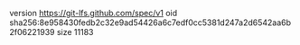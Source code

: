version https://git-lfs.github.com/spec/v1
oid sha256:8e958430fedb2c32e9ad54426a6c7edf0cc5381d247a2d6542aa6b2f06221939
size 11183
